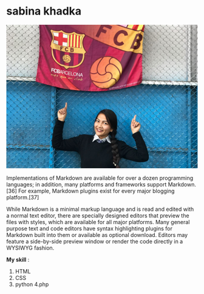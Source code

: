 sabina khadka
======
![Image](IMG-9f37d2c38dbf56bd0cceaa4f929afd0c-V.jpg)

Implementations of Markdown are available for over a dozen programming languages; in addition, many platforms and frameworks support Markdown.[36] For example, Markdown plugins exist for every major blogging platform.[37]

While Markdown is a minimal markup language and is read and edited with a normal text editor, there are specially designed editors that preview the files with styles, which are available for all major platforms. Many general purpose text and code editors have syntax highlighting plugins for Markdown built into them or available as optional download. Editors may feature a side-by-side preview window or render the code directly in a WYSIWYG fashion. 

**My skill** :
  1. HTML  
  2. CSS
  3. python
  4.php